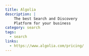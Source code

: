 ```yaml
---
title: Algolia
description: |
    The best Search and Discovery
    Platform for your business
category: search
tags:
  - search
links:
  - https://www.algolia.com/pricing/
---
```

<!-- [DOC](https://raw.githubusercontent.com///master/README.md ':include') -->
